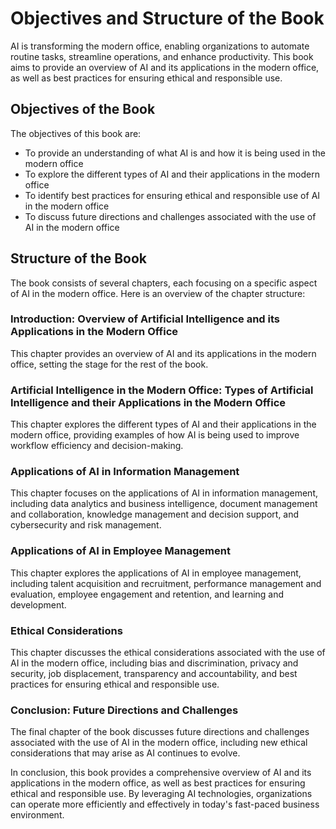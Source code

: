 Objectives and Structure of the Book
===========================================================

AI is transforming the modern office, enabling organizations to automate routine tasks, streamline operations, and enhance productivity. This book aims to provide an overview of AI and its applications in the modern office, as well as best practices for ensuring ethical and responsible use.

Objectives of the Book
----------------------

The objectives of this book are:

* To provide an understanding of what AI is and how it is being used in the modern office
* To explore the different types of AI and their applications in the modern office
* To identify best practices for ensuring ethical and responsible use of AI in the modern office
* To discuss future directions and challenges associated with the use of AI in the modern office

Structure of the Book
---------------------

The book consists of several chapters, each focusing on a specific aspect of AI in the modern office. Here is an overview of the chapter structure:

### Introduction: Overview of Artificial Intelligence and its Applications in the Modern Office

This chapter provides an overview of AI and its applications in the modern office, setting the stage for the rest of the book.

### Artificial Intelligence in the Modern Office: Types of Artificial Intelligence and their Applications in the Modern Office

This chapter explores the different types of AI and their applications in the modern office, providing examples of how AI is being used to improve workflow efficiency and decision-making.

### Applications of AI in Information Management

This chapter focuses on the applications of AI in information management, including data analytics and business intelligence, document management and collaboration, knowledge management and decision support, and cybersecurity and risk management.

### Applications of AI in Employee Management

This chapter explores the applications of AI in employee management, including talent acquisition and recruitment, performance management and evaluation, employee engagement and retention, and learning and development.

### Ethical Considerations

This chapter discusses the ethical considerations associated with the use of AI in the modern office, including bias and discrimination, privacy and security, job displacement, transparency and accountability, and best practices for ensuring ethical and responsible use.

### Conclusion: Future Directions and Challenges

The final chapter of the book discusses future directions and challenges associated with the use of AI in the modern office, including new ethical considerations that may arise as AI continues to evolve.

In conclusion, this book provides a comprehensive overview of AI and its applications in the modern office, as well as best practices for ensuring ethical and responsible use. By leveraging AI technologies, organizations can operate more efficiently and effectively in today's fast-paced business environment.
